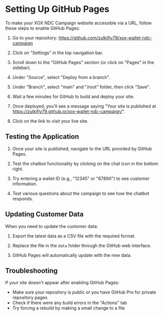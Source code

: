 # Setting Up GitHub Pages

To make your XOX NDC Campaign website accessible via a URL, follow these steps to enable GitHub Pages:

1. Go to your repository: https://github.com/zulkifly79/xox-wallet-ndc-campaign

2. Click on "Settings" in the top navigation bar.

3. Scroll down to the "GitHub Pages" section (or click on "Pages" in the sidebar).

4. Under "Source", select "Deploy from a branch".

5. Under "Branch", select "main" and "/root" folder, then click "Save".

6. Wait a few minutes for GitHub to build and deploy your site.

7. Once deployed, you'll see a message saying "Your site is published at https://zulkifly79.github.io/xox-wallet-ndc-campaign/".

8. Click on the link to visit your live site.

## Testing the Application

1. Once your site is published, navigate to the URL provided by GitHub Pages.

2. Test the chatbot functionality by clicking on the chat icon in the bottom right.

3. Try entering a wallet ID (e.g., "12345" or "67890") to see customer information.

4. Test various questions about the campaign to see how the chatbot responds.

## Updating Customer Data

When you need to update the customer data:

1. Export the latest data as a CSV file with the required format.

2. Replace the file in the `data` folder through the GitHub web interface.

3. GitHub Pages will automatically update with the new data.

## Troubleshooting

If your site doesn't appear after enabling GitHub Pages:
- Make sure your repository is public or you have GitHub Pro for private repository pages
- Check if there were any build errors in the "Actions" tab
- Try forcing a rebuild by making a small change to a file